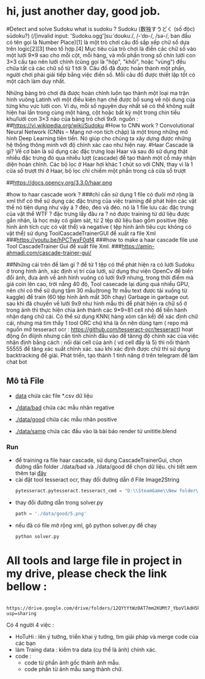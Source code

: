 # hi, just another day, good job.
#Detect and solve Sudoku
what is sudoku ?
Sudoku (数独すうどく (số độc) sūdoku?) (/[invalid input: 'Sudoku.ogg']suːˈdoʊkuː/, /-ˈdɒ-/, /sə-/, ban đầu có tên gọi là Number Place)[1] là một trò chơi câu đố sắp xếp chữ số dựa trên logic[2][3] theo tổ hợp.[4] Mục tiêu của trò chơi là điền các chữ số vào một lưới 9×9 sao cho mỗi cột, mỗi hàng, và mỗi phần trong số chín lưới con 3×3 cấu tạo nên lưới chính (cũng gọi là "hộp", "khối", hoặc "vùng") đều chứa tất cả các chữ số từ 1 tới 9. Câu đố đã được hoàn thành một phần, người chơi phải giải tiếp bằng việc điền số. Mỗi câu đố được thiết lập tốt có một cách làm duy nhất.

Những bảng trò chơi đã được hoàn chỉnh luôn tạo thành một loại ma trận hình vuông Latinh với một điều kiện hạn chế được bổ sung về nội dung của từng khu vực lưới con. Ví dụ, mỗi số nguyên duy nhất sẽ có thể không xuất hiện hai lần trong cùng một hàng, cột hoặc bất kỳ một trong chín tiểu khu/lưới con 3×3 nào của bảng trò chơi 9x9.
nguồn : 
##https://vi.wikipedia.org/wiki/Sudoku
#How to CNN work ?
Convolutional Neural Network (CNNs – Mạng nơ-ron tích chập)
là một trong những mô hình Deep Learning tiên tiến.
Nó giúp cho chúng ta xây dựng được những hệ thống thông minh
với độ chính xác cao như hiện nay.
#Haar Cascade là gì?
Về cơ bản là sử dụng các đặc trưng loại Haar
và sau đó sử dụng thật nhiều đặc trưng đó qua nhiều lượt (cascade)
để tạo thành một cỗ máy nhận diện hoàn chỉnh.
Các bộ lọc ở Haar hơi khác 1 chút so với CNN, thay vì là 1 cửa sổ trượt thì ở Haar,
bộ lọc chỉ chiếm một phần trong cả cửa sổ trượt

##https://docs.opencv.org/3.3.0/haar.png

#how to haar cascade work ?
###chỉ cần sử dụng 1 file có đuôi mở rộng là xml thif có thể sử dụng các đặc trưng của việc training để phát hiện các vật thể nó tiện dụng như vậy á ? đéo, đéo và đéo. nó là 1 file lưu các đặc trưng của vật thể WTF ? đặc trưng lấy đâu ra ? nó được training từ dữ liệu được gắn nhãn, là học máy có giám sát, từ 2 tệp dữ liệu bao gồm positive (tệp hình ảnh tích cực có vật thể) và negative ( tệp hình ảnh tiêu cực không có vật thể) sử dụng ToolCascadeTrainerGUI để xuất ra file Xml
###https://youtu.be/hPCTwxF0qf4
###how to make a haar cascade file
use Tool CascadeTrainer Gui để xuất file Xml.
###https://amin-ahmadi.com/cascade-trainer-gui/

##Những cái trên để làm gì ?
để từ 1 tệp có thể phát hiện ra có lưới Sudoku ở trong hình ảnh,
xác định vị trí của lưới,
sử dụng thư viện OpenCv để biến đổi ảnh, đưa ảnh về ảnh hình vuông có lưới 9x9 
nhưng, trong thời điểm mà giá coin lên cao, trời nắng 40 độ, 
Tool casecade lại dùng quá nhiều GPU, nên chỉ có thể sử dụng 
tầm 30 mẫu(trong 1tr mẫu text được tải xuống từ kaggle) để train
(60 tệp hình ảnh mất 30h chạy)
Garbage in garbage out.
sau khi đã chuyển về lưới 9x9 như hình mẫu
thì để phát hiện ra chữ số ở trong ảnh thì thực hiện chia ảnh thành các 9*9=81 cell nhỏ để tiến hành 
nhận dạng chữ cái.
Có thể sử dụng KNN( hàng xóm cận kề) để xác định chữ cái, 
nhưng mà tìm thấy 1 tool ORC chữ khá là ổn nên dùng tạm ( repo mã nguồn mở tesseract ocr : https://github.com/tesseract-ocr/tesseract)
hoạt động ổn điijnh nhưng cần tinh chỉnh đầu vào để tănng độ chính xác của việc nhận định bằng cách :
nối dài cell của ảnh ( vd cell đấy là 5) thì nối thành 55555 để tăng xác suất chĩnh xác.
sau khi xác định được chữ thì sử dụng backtracking để giải.
Phát triển, tạo thành 1 tính năng ở trên telegram để làm chat bot


## Mô tả File
  - [data](https://github.com/HoTuHi/ai-xla/tree/main/data) chứa các file *.csv dữ liệu

  - [./data/bad](https://github.com/HoTuHi/ai-xla/tree/main/data/bad) chứa các mẫu nhãn regative

  - [./data/good](https://github.com/HoTuHi/ai-xla/tree/main/data/good) chứa các mẫu nhãn positive

  - [./data/samp](https://github.com/HoTuHi/ai-xla/tree/main/data/samp) chứa các đầu vào là bài báo render từ unititle.blend
### Run 
- để training ra file haar cascade, sử dụng CascadeTrainerGui, chọn đường dẫn folder ./data/bad và ./data/good
để chọn dữ liệu.
chi tiết xem thêm tại [đây](https://amin-ahmadi.com/cascade-trainer-gui/)
- cài đặt tool tesseract ocr, thay đổi đường dẫn ở File Image2String
  ```python 
  pytesseract.pytesseract.tesseract_cmd = "D:\\SteamGame\\New folder\\tesseract.exe"
  ```
- thay đổi đường dẫn trong solver.py 
  ```python
  path = './data/good/5.png'
  
- nếu đã có file mở rộng xml, gõ python solver.py để chạy
  ```angular2html
  python solver.py
  ```

# All tools and large file in project in my drive, please check the link bellow :
      https://drive.google.com/drive/folders/12QYtYtWz0AT7mm2KUMt7_YboVlAdH5hP?usp=sharing

Có 4 người 4 việc :
- HoTuHi : lên ý tưởng, triển khai ý tưởng, tìm giải pháp và merge code của các bạn
- làm Traing data : kiểm tra data (cụ thể là ảnh) chính xác.
- code :
    - code từ phần ảnh gốc thành ảnh mẫu.
    - code phần từ ảnh mẫu sang thành chữ.
  
